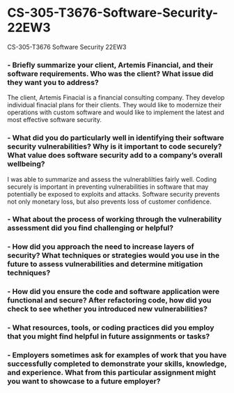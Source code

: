 # CS-305-T3676-Software-Security-22EW3
CS-305-T3676 Software Security 22EW3


### - Briefly summarize your client, Artemis Financial, and their software requirements. Who was the client? What issue did they want you to address?
The client, Artemis Finacial is a financial consulting company. They develop individual finacial plans for their clients. They would like to modernize their operations with custom software and would like to implement the latest and most effective software security.  

### - What did you do particularly well in identifying their software security vulnerabilities? Why is it important to code securely? What value does software security add to a company’s overall wellbeing?
I was able to summarize and assess the vulnerablilties fairly well. Coding securely is important in preventing vulnerabilities in software that may potentially be exposed to exploits and attacks. Software security prevents not only monetary loss, but also prevents loss of customer confidence.

### - What about the process of working through the vulnerability assessment did you find challenging or helpful?


### - How did you approach the need to increase layers of security? What techniques or strategies would you use in the future to assess vulnerabilities and determine mitigation techniques?

### - How did you ensure the code and software application were functional and secure? After refactoring code, how did you check to see whether you introduced new vulnerabilities?

### - What resources, tools, or coding practices did you employ that you might find helpful in future assignments or tasks?

### - Employers sometimes ask for examples of work that you have successfully completed to demonstrate your skills, knowledge, and experience. What from this particular assignment might you want to showcase to a future employer?
